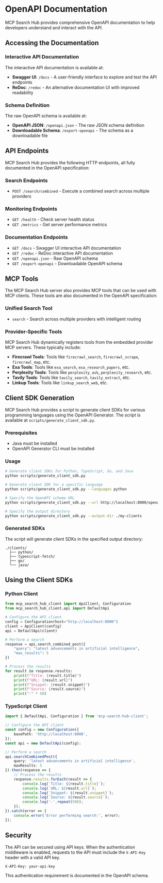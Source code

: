 # OpenAPI Documentation

MCP Search Hub provides comprehensive OpenAPI documentation to help developers understand and interact with the API.

## Accessing the Documentation

### Interactive API Documentation

The interactive API documentation is available at:

- **Swagger UI**: `/docs` - A user-friendly interface to explore and test the API endpoints
- **ReDoc**: `/redoc` - An alternative documentation UI with improved readability

### Schema Definition

The raw OpenAPI schema is available at:

- **OpenAPI JSON**: `/openapi.json` - The raw JSON schema definition
- **Downloadable Schema**: `/export-openapi` - The schema as a downloadable file

## API Endpoints

MCP Search Hub provides the following HTTP endpoints, all fully documented in the OpenAPI specification:

### Search Endpoints

- `POST /search/combined` - Execute a combined search across multiple providers

### Monitoring Endpoints

- `GET /health` - Check server health status
- `GET /metrics` - Get server performance metrics

### Documentation Endpoints

- `GET /docs` - Swagger UI interactive API documentation
- `GET /redoc` - ReDoc interactive API documentation
- `GET /openapi.json` - Raw OpenAPI schema
- `GET /export-openapi` - Downloadable OpenAPI schema

## MCP Tools

The MCP Search Hub server also provides MCP tools that can be used with MCP clients. These tools are also documented in the OpenAPI specification:

### Unified Search Tool

- `search` - Search across multiple providers with intelligent routing

### Provider-Specific Tools

MCP Search Hub dynamically registers tools from the embedded provider MCP servers. These typically include:

- **Firecrawl Tools**: Tools like `firecrawl_search`, `firecrawl_scrape`, `firecrawl_map`, etc.
- **Exa Tools**: Tools like `exa_search`, `exa_research_papers`, etc.
- **Perplexity Tools**: Tools like `perplexity_ask`, `perplexity_research`, etc.
- **Tavily Tools**: Tools like `tavily_search`, `tavily_extract`, etc.
- **Linkup Tools**: Tools like `linkup_search_web`, etc.

## Client SDK Generation

MCP Search Hub provides a script to generate client SDKs for various programming languages using the OpenAPI Generator. The script is available at `scripts/generate_client_sdk.py`.

### Prerequisites

- Java must be installed
- OpenAPI Generator CLI must be installed

### Usage

```bash
# Generate client SDKs for Python, TypeScript, Go, and Java
python scripts/generate_client_sdk.py

# Generate client SDK for a specific language
python scripts/generate_client_sdk.py --languages python

# Specify the OpenAPI schema URL
python scripts/generate_client_sdk.py --url http://localhost:8000/openapi.json

# Specify the output directory
python scripts/generate_client_sdk.py --output-dir ./my-clients
```

### Generated SDKs

The script will generate client SDKs in the specified output directory:

```
./clients/
  ├── python/
  ├── typescript-fetch/
  ├── go/
  └── java/
```

## Using the Client SDKs

### Python Client

```python
from mcp_search_hub_client import ApiClient, Configuration
from mcp_search_hub_client.api import DefaultApi

# Configure the API client
config = Configuration(host="http://localhost:8000")
client = ApiClient(config)
api = DefaultApi(client)

# Perform a search
response = api.search_combined_post({
    "query": "latest advancements in artificial intelligence",
    "max_results": 5
})

# Process the results
for result in response.results:
    print(f"Title: {result.title}")
    print(f"URL: {result.url}")
    print(f"Snippet: {result.snippet}")
    print(f"Source: {result.source}")
    print("-" * 50)
```

### TypeScript Client

```typescript
import { DefaultApi, Configuration } from 'mcp-search-hub-client';

// Configure the API client
const config = new Configuration({
    basePath: 'http://localhost:8000',
});
const api = new DefaultApi(config);

// Perform a search
api.searchCombinedPost({
    query: 'latest advancements in artificial intelligence',
    maxResults: 5
}).then(response => {
    // Process the results
    response.results.forEach(result => {
        console.log(`Title: ${result.title}`);
        console.log(`URL: ${result.url}`);
        console.log(`Snippet: ${result.snippet}`);
        console.log(`Source: ${result.source}`);
        console.log('-'.repeat(50));
    });
}).catch(error => {
    console.error('Error performing search:', error);
});
```

## Security

The API can be secured using API keys. When the authentication middleware is enabled, requests to the API must include the `X-API-Key` header with a valid API key.

```
X-API-Key: your-api-key
```

This authentication requirement is documented in the OpenAPI schema.